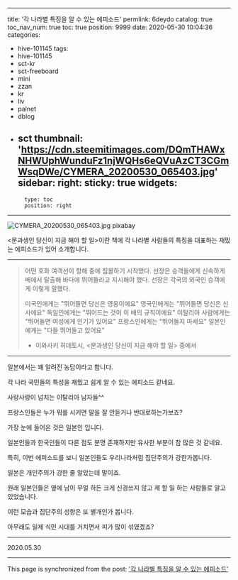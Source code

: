 
---
title: '각 나라별 특징을 알 수 있는 에피소드'
permlink: 6deydo
catalog: true
toc_nav_num: true
toc: true
position: 9999
date: 2020-05-30 10:04:36
categories:
- hive-101145
tags:
- hive-101145
- sct-kr
- sct-freeboard
- mini
- zzan
- kr
- liv
- palnet
- dblog
- sct
thumbnail: 'https://cdn.steemitimages.com/DQmTHAWxNHWUphWunduFz1njWQHs6eQVuAzCT3CGmWsqDWe/CYMERA_20200530_065403.jpg'
sidebar:
    right:
        sticky: true
widgets:
    -
        type: toc
        position: right
---


![CYMERA_20200530_065403.jpg](https://cdn.steemitimages.com/DQmTHAWxNHWUphWunduFz1njWQHs6eQVuAzCT3CGmWsqDWe/CYMERA_20200530_065403.jpg)
pixabay

<문과생인 당신이 지금 해야 할 일>이란 책에 각 나라별 사람들의 특징을 대표하는 재밌는 에피소드가 있어 소개합니다.

***

>어떤 호화 여객선이 항해 중에 침몰하기 시작했다.
>선장은 승객들에게 신속하게 배에서 탈출해 바다에 뛰어들라고 지시해야 했다.
>선장은 각국의 외국인 승객에게 이렇게 말했다.
>
>미국인에게는 "뛰어들면 당신은 영웅이에요"
>영국인에게는 "뛰어들면 당신은 신사에요"
>독일인에게는 "뛰어드는 것이 이 배의 규칙이에요"
>이탈리아 사람에게는 "뛰어들면 여성에게 인기가 있어요"
>프랑스인에게는 "뛰어들지 마세요"
>일본인에게는 "다들 뛰어들고 있어요"
>
>- 이와사키 히데토시, <문과생인 당신이 지금 해야 할 일> 중에서

***

일본에서는 꽤 알려진 농담이라고 합니다.

각 나라 국민들의 특성을 재밌고 쉽게 알 수 있는 에피소드 같네요.

사랑사랑이 넘치는 이탈리아 남자들^^

프랑스인들은 누가 뭐를 시키면 말을 잘 안듣거나 반대로하는가보죠?

가장 눈에 들어온 것은 일본인 입니다.

일본인들과 한국인들이 다른 점도 분명 존재하지만 유사한 부분이 참 많은 것 같네요.

특히, 이번 에피소드를 보니 일본인들도 우리나라처럼 집단주의가 강한가봅니다.

일본은 개인주의가 강한 줄 알았는데 말이죠.

원래 일본인들은 옆에 남이 무얼 하든 크게 신경쓰지 않고 제 할 일 하는 사람들로 알고 있었습니다.

이런 모습과 집단주의 성향은 또 별개인가 봅니다.

아무래도 일제 식민 시대를 거치면서 피가 많이 섞였겠죠?

***

2020.05.30

- - -

This page is synchronized from the post: ['각 나라별 특징을 알 수 있는 에피소드'](https://steemit.com/@lucky2015/6deydo)
